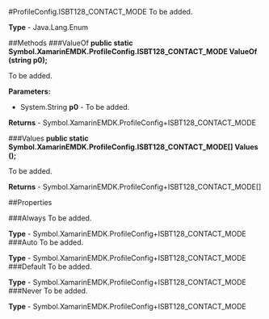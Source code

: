 #ProfileConfig.ISBT128_CONTACT_MODE
To be added.

**Type** - Java.Lang.Enum

##Methods
###ValueOf
**public static Symbol.XamarinEMDK.ProfileConfig.ISBT128_CONTACT_MODE ValueOf (string p0);**

To be added.

**Parameters:** 

* System.String **p0** - To be added.

**Returns** - Symbol.XamarinEMDK.ProfileConfig+ISBT128_CONTACT_MODE

###Values
**public static Symbol.XamarinEMDK.ProfileConfig.ISBT128_CONTACT_MODE[] Values ();**

To be added.


**Returns** - Symbol.XamarinEMDK.ProfileConfig+ISBT128_CONTACT_MODE[]

##Properties

###Always
To be added.

**Type** - Symbol.XamarinEMDK.ProfileConfig+ISBT128_CONTACT_MODE
###Auto
To be added.

**Type** - Symbol.XamarinEMDK.ProfileConfig+ISBT128_CONTACT_MODE
###Default
To be added.

**Type** - Symbol.XamarinEMDK.ProfileConfig+ISBT128_CONTACT_MODE
###Never
To be added.

**Type** - Symbol.XamarinEMDK.ProfileConfig+ISBT128_CONTACT_MODE


